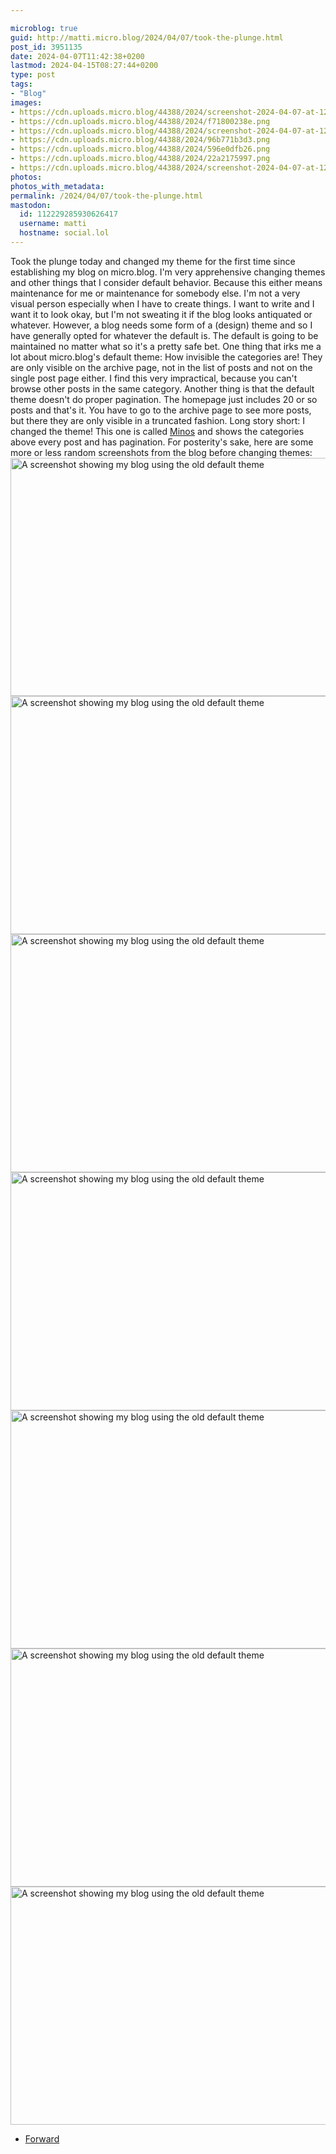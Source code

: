 ```yaml
---

microblog: true
guid: http://matti.micro.blog/2024/04/07/took-the-plunge.html
post_id: 3951135
date: 2024-04-07T11:42:38+0200
lastmod: 2024-04-15T08:27:44+0200
type: post
tags:
- "Blog"
images:
- https://cdn.uploads.micro.blog/44388/2024/screenshot-2024-04-07-at-12.17.png
- https://cdn.uploads.micro.blog/44388/2024/f71800238e.png
- https://cdn.uploads.micro.blog/44388/2024/screenshot-2024-04-07-at-12.18.png
- https://cdn.uploads.micro.blog/44388/2024/96b771b3d3.png
- https://cdn.uploads.micro.blog/44388/2024/596e0dfb26.png
- https://cdn.uploads.micro.blog/44388/2024/22a2175997.png
- https://cdn.uploads.micro.blog/44388/2024/screenshot-2024-04-07-at-12.26.11.png
photos:
photos_with_metadata:
permalink: /2024/04/07/took-the-plunge.html
mastodon:
  id: 112229285930626417
  username: matti
  hostname: social.lol
---
```

Took the plunge today and changed my theme for the first time since establishing my blog on micro.blog. I'm very apprehensive changing themes and other things that I consider default behavior. Because this either means maintenance for me or maintenance for somebody else. I'm not a very visual person especially when I have to create things. I want to write and I want it to look okay, but I'm not sweating it if the blog looks antiquated or whatever. However, a blog needs some form of a (design) theme and so I have generally opted for whatever the default is. The default is going to be maintained no matter what so it's a pretty safe bet. One thing that irks me a lot about micro.blog's default theme: How invisible the categories are! They are only visible on the archive page, not in the list of posts and not on the single post page either. I find this very impractical, because you can't browse other posts in the same category. Another thing is that the default theme doesn't do proper pagination. The homepage just includes 20 or so posts and that's it. You have to go to the archive page to see more posts, but there they are only visible in a truncated fashion. Long story short: I changed the theme! This one is called [Minos](https://github.com/microdotblog/theme-minos) and shows the categories above every post and has pagination. For posterity's sake, here are some more or less random screenshots from the blog before changing themes: <img src="/media/uploads/2024/screenshot-2024-04-07-at-12.17.png" alt="A screenshot showing my blog using the old default theme" title="Screenshot 2024-04-07 at 12.17.png" border="0" width="599" height="381" /> <img src="/media/uploads/2024/f71800238e.png" alt="A screenshot showing my blog using the old default theme" title="Screenshot 2024-04-07 at 12.17.png" border="0" width="599" height="381" /> <img src="/media/uploads/2024/screenshot-2024-04-07-at-12.18.png" alt="A screenshot showing my blog using the old default theme" title="Screenshot 2024-04-07 at 12.18.png" border="0" width="599" height="381" /> <img src="/media/uploads/2024/96b771b3d3.png" alt="A screenshot showing my blog using the old default theme" title="Screenshot 2024-04-07 at 12.18.png" border="0" width="599" height="381" /> <img src="/media/uploads/2024/596e0dfb26.png" alt="A screenshot showing my blog using the old default theme" title="Screenshot 2024-04-07 at 12.18.png" border="0" width="599" height="381" /> <img src="/media/uploads/2024/22a2175997.png" alt="A screenshot showing my blog using the old default theme" title="Screenshot 2024-04-07 at 12.18.png" border="0" width="599" height="381" /> <img src="/media/uploads/2024/screenshot-2024-04-07-at-12.26.11.png" alt="A screenshot showing my blog using the old default theme" title="Screenshot 2024-04-07 at 12.26.11.png" border="0" width="599" height="381" />

- [Forward](/2024/04/15/my-theme-switch.html)
